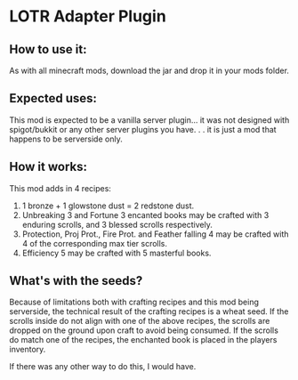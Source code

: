 # LOTR Adapter Plugin
## How to use it:
As with all minecraft mods, download the jar and drop it in your mods folder.

## Expected uses:
This mod is expected to be a vanilla server plugin... it was not designed with spigot/bukkit 
or any other server plugins you have. . . it is just a mod that happens to be serverside only.

## How it works:
This mod adds in 4 recipes:
1. 1 bronze + 1 glowstone dust = 2 redstone dust. 
2. Unbreaking 3 and Fortune 3 encanted books may be crafted with 3 enduring scrolls, and 3 blessed scrolls respectively.
3. Protection, Proj Prot., Fire Prot. and Feather falling 4 may be crafted with 4 of the corresponding max tier scrolls.
4. Efficiency 5 may be crafted with 5 masterful books.

## What's with the seeds?
Because of limitations both with crafting recipes and this mod being serverside, 
the technical result of the crafting recipes is a wheat seed.
If the scrolls inside do not align with one of the above recipes, the scrolls are dropped on the ground upon craft
to avoid being consumed.
If the scrolls do match one of the recipes, the enchanted book is placed in the players inventory.

If there was any other way to do this, I would have.